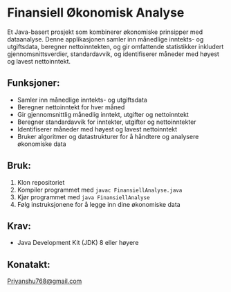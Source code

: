 # Finansiell Økonomisk Analyse

Et Java-basert prosjekt som kombinerer økonomiske prinsipper med dataanalyse. Denne applikasjonen samler inn månedlige inntekts- og utgiftsdata, beregner nettoinntekten, og gir omfattende statistikker inkludert gjennomsnittsverdier, standardavvik, og identifiserer måneder med høyest og lavest nettoinntekt.

## Funksjoner:
- Samler inn månedlige inntekts- og utgiftsdata
- Beregner nettoinntekt for hver måned
- Gir gjennomsnittlig månedlig inntekt, utgifter og nettoinntekt
- Beregner standardavvik for inntekter, utgifter og nettoinntekter
- Identifiserer måneder med høyest og lavest nettoinntekt
- Bruker algoritmer og datastrukturer for å håndtere og analysere økonomiske data

## Bruk:
1. Klon repositoriet
2. Kompiler programmet med `javac FinansiellAnalyse.java`
3. Kjør programmet med `java FinansiellAnalyse`
4. Følg instruksjonene for å legge inn dine økonomiske data

## Krav:
- Java Development Kit (JDK) 8 eller høyere

## Konatakt:
Priyanshu768@gmail.com
